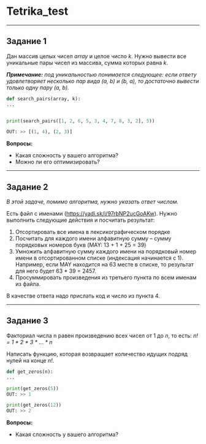# Tetrika_test

---

## Задание 1


Дан массив целых чисел *array* и целое число *k*. Нужно вывести все уникальные пары чисел из массива, сумма которых равна *k*.

*<b>Примечание:</b> под уникальностью понимается следующее: если ответу удовлетворяет несколько пар вида (a, b) и (b, a), то достаточно вывести только одну пару (a, b).*

```python
def search_pairs(array, k):
...


print(search_pairs([1, 2, 6, 5, 3, 4, 7, 8, 3, 2], 5))

OUT: >> [(1, 4), (2, 3)]
```


<b>Вопросы:</b>
- Какая сложность у вашего алгоритма?
- Можно ли его оптимизировать?

---

## Задание 2

*В этой задаче, помимо алгоритма, нужно указать ответ числом.*

Есть файл с именами (https://yadi.sk/i/97rbNP2ucGoAKw). Нужно выполнить следующие действия и посчитать результат:

1. Отсортировать все имена в лексикографическом порядке
2. Посчитать для каждого имени алфавитную сумму – сумму порядковых номеров букв (MAY: 13 + 1 + 25 = 39)
3. Умножить алфавитную сумму каждого имени на порядковый номер имени в отсортированном списке (индексация начинается с 1). Например, если MAY находится на 63 месте в списке, то результат для него будет 63 * 39 = 2457.
4. Просуммировать произведения из третьего пункта по всем именам из файла.

В качестве ответа надо прислать код и число из пункта 4.

---

## Задание 3


Факториал числа n равен произведению всех чисел от 1 до *n*, то есть:
*n! = 1 * 2 * 3 * ... * n*

Написать функцию, которая возвращает количество идущих подряд нулей на конце *n!*.

```python
def get_zeros(n):
...

print(get_zeros(5))
OUT: >> 1

print(get_zeros(12))
OUT: >> 2
```


<b>Вопросы:</b>
- Какая сложность у вашего алгоритма?